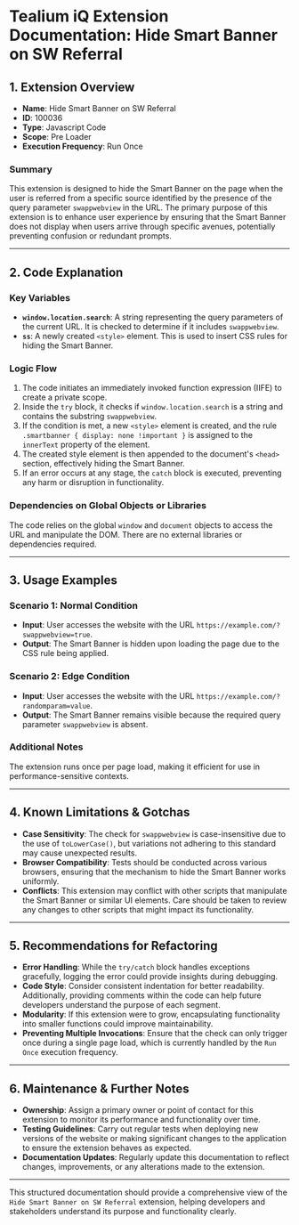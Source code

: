 # Tealium iQ Extension Documentation: Hide Smart Banner on SW Referral

## 1. Extension Overview

- **Name**: Hide Smart Banner on SW Referral
- **ID**: 100036
- **Type**: Javascript Code
- **Scope**: Pre Loader
- **Execution Frequency**: Run Once

### Summary
This extension is designed to hide the Smart Banner on the page when the user is referred from a specific source identified by the presence of the query parameter `swappwebview` in the URL. The primary purpose of this extension is to enhance user experience by ensuring that the Smart Banner does not display when users arrive through specific avenues, potentially preventing confusion or redundant prompts.

---

## 2. Code Explanation

### Key Variables
- **`window.location.search`**: A string representing the query parameters of the current URL. It is checked to determine if it includes `swappwebview`.
- **`ss`**: A newly created `<style>` element. This is used to insert CSS rules for hiding the Smart Banner.

### Logic Flow
1. The code initiates an immediately invoked function expression (IIFE) to create a private scope.
2. Inside the `try` block, it checks if `window.location.search` is a string and contains the substring `swappwebview`.
3. If the condition is met, a new `<style>` element is created, and the rule `.smartbanner { display: none !important }` is assigned to the `innerText` property of the element.
4. The created style element is then appended to the document's `<head>` section, effectively hiding the Smart Banner.
5. If an error occurs at any stage, the `catch` block is executed, preventing any harm or disruption in functionality.

### Dependencies on Global Objects or Libraries
The code relies on the global `window` and `document` objects to access the URL and manipulate the DOM. There are no external libraries or dependencies required.

---

## 3. Usage Examples

### Scenario 1: Normal Condition
- **Input**: User accesses the website with the URL `https://example.com/?swappwebview=true`.
- **Output**: The Smart Banner is hidden upon loading the page due to the CSS rule being applied.

### Scenario 2: Edge Condition
- **Input**: User accesses the website with the URL `https://example.com/?randomparam=value`.
- **Output**: The Smart Banner remains visible because the required query parameter `swappwebview` is absent.

### Additional Notes
The extension runs once per page load, making it efficient for use in performance-sensitive contexts.

---

## 4. Known Limitations & Gotchas

- **Case Sensitivity**: The check for `swappwebview` is case-insensitive due to the use of `toLowerCase()`, but variations not adhering to this standard may cause unexpected results.
- **Browser Compatibility**: Tests should be conducted across various browsers, ensuring that the mechanism to hide the Smart Banner works uniformly.
- **Conflicts**: This extension may conflict with other scripts that manipulate the Smart Banner or similar UI elements. Care should be taken to review any changes to other scripts that might impact its functionality.

---

## 5. Recommendations for Refactoring

- **Error Handling**: While the `try/catch` block handles exceptions gracefully, logging the error could provide insights during debugging.
- **Code Style**: Consider consistent indentation for better readability. Additionally, providing comments within the code can help future developers understand the purpose of each segment.
- **Modularity**: If this extension were to grow, encapsulating functionality into smaller functions could improve maintainability.
- **Preventing Multiple Invocations**: Ensure that the check can only trigger once during a single page load, which is currently handled by the `Run Once` execution frequency.

---

## 6. Maintenance & Further Notes

- **Ownership**: Assign a primary owner or point of contact for this extension to monitor its performance and functionality over time.
- **Testing Guidelines**: Carry out regular tests when deploying new versions of the website or making significant changes to the application to ensure the extension behaves as expected.
- **Documentation Updates**: Regularly update this documentation to reflect changes, improvements, or any alterations made to the extension.

---

This structured documentation should provide a comprehensive view of the `Hide Smart Banner on SW Referral` extension, helping developers and stakeholders understand its purpose and functionality clearly.
